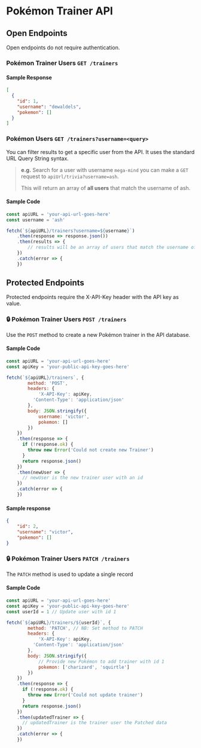 # Pokémon Trainer API

## Open Endpoints
Open endpoints do not require authentication.

### Pokémon Trainer Users `GET /trainers`
#### Sample Response
```json
[
  {
    "id": 1,
    "username": "dewaldels",
    "pokemon": []
  }
]
```

### Pokémon Users `GET /trainers?username=<query>`
You can filter results to get a specific user from the API. It uses the standard URL Query String syntax.

> **e.g.** Search for a user with username `mega-mind` you can make a `GET` request to `apiUrl/trivia?username=ash`.
>
> This will return an array of **all users** that match the username of ash.

#### Sample Code
```javascript
const apiURL = 'your-api-url-goes-here'
const username = 'ash'

fetch(`${apiURL}/trainers?username=${username}`)
    .then(response => response.json())
    .then(results => {
        // results will be an array of users that match the username of ash.
    })
    .catch(error => {
    })
```

## Protected Endpoints

Protected endpoints require the X-API-Key header with the API key as value.

### 🔒 Pokémon Trainer Users `POST /trainers`

Use the `POST` method to create a new Pokémon trainer in the API database.

#### Sample Code
```javascript
const apiURL = 'your-api-url-goes-here'
const apiKey = 'your-public-api-key-goes-here'

fetch(`${apiURL}/trainers`, {
        method: 'POST',
        headers: {
            'X-API-Key': apiKey,
          'Content-Type': 'application/json'
        },
        body: JSON.stringify({ 
            username: 'victor',
            pokemon: [] 
        })
    })
    .then(response => {
      if (!response.ok) {
        throw new Error('Could not create new Trainer')
      }
      return response.json()
    })
    .then(newUser => {
      // newUser is the new trainer user with an id
    })
    .catch(error => {
    })
```

#### Sample response
```json
{
    "id": 2,
    "username": "victor",
    "pokemon": []
}
```

### 🔒 Pokémon Trainer Users `PATCH /trainers`
The `PATCH` method is used to update a single record

#### Sample Code
```javascript
const apiURL = 'your-api-url-goes-here'
const apiKey = 'your-public-api-key-goes-here'
const userId = 1 // Update user with id 1

fetch(`${apiURL}/trainers/${userId}`, {
        method: 'PATCH', // NB: Set method to PATCH
        headers: {
            'X-API-Key': apiKey,
          'Content-Type': 'application/json'
        },
        body: JSON.stringify({
            // Provide new Pokémon to add trainer with id 1
            pokemon: ['charizard', 'squirtle'] 
        })
    })
    .then(response => {
      if (!response.ok) {
        throw new Error('Could not update trainer')
      }
      return response.json()
    })
    .then(updatedTrainer => {
      // updatedTrainer is the trainer user the Patched data
    })
    .catch(error => {
    })
```
